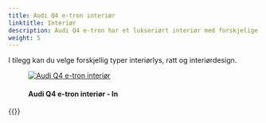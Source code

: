 ```yaml
---
title: Audi Q4 e-tron interiør
linktitle: Interiør
description: Audi Q4 e-tron har et lukseriørt interiør med forskjelige valg innenfor seter og design.
weight: 5
---
```

<!-- markdownlint-disable MD033 -->
I tilegg kan du velge forskjellig typer interiørlys, ratt og interiørdesign.

<figure>
    <a href="https://media.electrichasgoneaudi.net/multimedia/models/q4-e-tron/interior/interior.jpg">
        <img src="https://media.electrichasgoneaudi.net/multimedia/models/q4-e-tron/interior/interiors.jpg" 
        class="img-fluid" alt="Audi Q4 e-tron interiør" title="Audi Q4 e-tron interiør">
    </a>
    <figcaption><h4>Audi Q4 e-tron interiør - In</h4></figcaption>
</figure>

{{<children description="true" />}}
